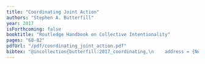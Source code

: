 ```yaml
--- 
title: "Coordinating Joint Action"
authors: "Stephen A. Butterfill"
year: 2017
isForthcoming: false
booktitle: "Routledge Handbook on Collective Intentionality"
pages: "68-82"
pdfUrl: "/pdf/coordinating_joint_action.pdf"
bibtex: "@incollection{butterfill:2017_coordinating,\n    address = {New York},\n    author = {Butterfill, Stephen A.},\n    booktitle = {The {{Routledge Handbook}} of {{Collective Intentionality}}},\n    date-added = {2018-01-25 21:25:45 +0000},\n    editor = {Jankovic, Marija and Ludwig, Kirk},\n    isbn = {978-1-138-78363-8},\n    language = {English},\n    pages = {68--82},\n    publisher = {{Routledge}},\n    timestamp = {2018-01-25T21:25:38Z},\n    title = {Coordinating Joint Action},\n    url = {https://www.butterfill.com/pdf/coordinating_joint_action.pdf},\n    year = {2017},\n    bdsk-url-1 = {https://www.butterfill.com/pdf/coordinating_joint_action.pdf}\n}\n\n"
---
```




